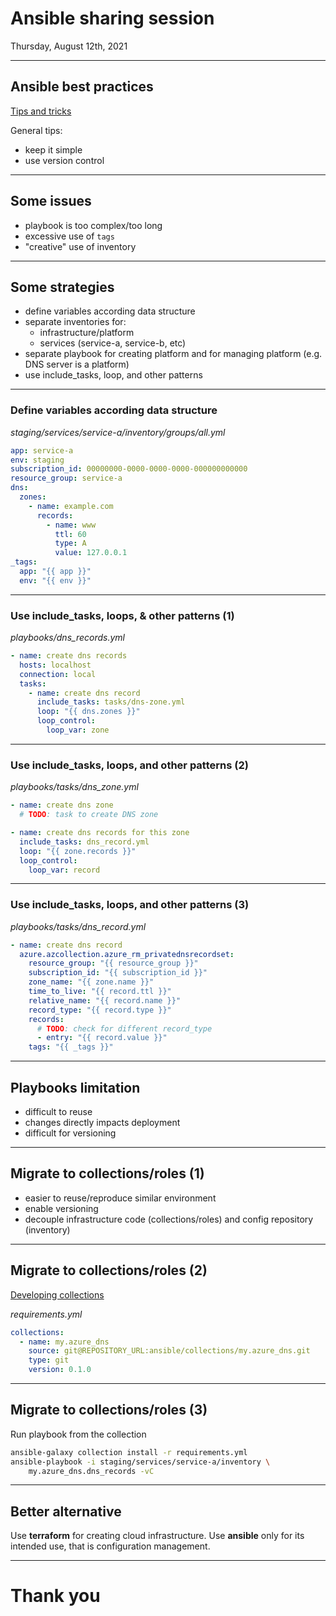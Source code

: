 # Ansible sharing session

Thursday, August 12th, 2021

---
## Ansible best practices

[Tips and tricks](https://docs.ansible.com/ansible/latest/user_guide/playbooks_best_practices.html)

General tips:
- keep it simple
- use version control

---
## Some issues

- playbook is too complex/too long
- excessive use of `tags`
- "creative" use of inventory
 
---
## Some strategies

- define variables according data structure
- separate inventories for:
  - infrastructure/platform
  - services (service-a, service-b, etc)
- separate playbook for creating platform and for managing platform (e.g. DNS server is a platform)
- use include_tasks, loop, and other patterns

---
### Define variables according data structure

*staging/services/service-a/inventory/groups/all.yml*

```yaml
app: service-a
env: staging
subscription_id: 00000000-0000-0000-0000-000000000000
resource_group: service-a
dns:
  zones:
    - name: example.com
      records:
        - name: www
          ttl: 60
          type: A
          value: 127.0.0.1
_tags:
  app: "{{ app }}"
  env: "{{ env }}"
```

---
### Use include_tasks, loops, & other patterns (1)

*playbooks/dns_records.yml*

```yaml
- name: create dns records
  hosts: localhost
  connection: local
  tasks:
    - name: create dns record
      include_tasks: tasks/dns-zone.yml
      loop: "{{ dns.zones }}"
      loop_control:
        loop_var: zone
```

---
### Use include_tasks, loops, and other patterns (2)

*playbooks/tasks/dns_zone.yml*

```yaml
- name: create dns zone
  # TODO: task to create DNS zone

- name: create dns records for this zone
  include_tasks: dns_record.yml
  loop: "{{ zone.records }}"
  loop_control:
    loop_var: record
```

---
### Use include_tasks, loops, and other patterns (3)

*playbooks/tasks/dns_record.yml*

```yaml
- name: create dns record
  azure.azcollection.azure_rm_privatednsrecordset:
    resource_group: "{{ resource_group }}"
    subscription_id: "{{ subscription_id }}"
    zone_name: "{{ zone.name }}"
    time_to_live: "{{ record.ttl }}"
    relative_name: "{{ record.name }}"
    record_type: "{{ record.type }}"
    records:
      # TODO: check for different record_type
      - entry: "{{ record.value }}"
    tags: "{{ _tags }}"
```

---
## Playbooks limitation

- difficult to reuse
- changes directly impacts deployment
- difficult for versioning

---
## Migrate to collections/roles (1)

- easier to reuse/reproduce similar environment
- enable versioning
- decouple infrastructure code (collections/roles) and config repository (inventory)

---
## Migrate to collections/roles (2)

[Developing collections](https://docs.ansible.com/ansible/latest/dev_guide/developing_collections.html)

*requirements.yml*

```yaml
collections:
  - name: my.azure_dns
    source: git@REPOSITORY_URL:ansible/collections/my.azure_dns.git
    type: git
    version: 0.1.0
```

---
## Migrate to collections/roles (3)

Run playbook from the collection

```sh
ansible-galaxy collection install -r requirements.yml
ansible-playbook -i staging/services/service-a/inventory \
    my.azure_dns.dns_records -vC
```

---
## Better alternative

Use **terraform** for creating cloud infrastructure. Use **ansible** only for its intended use, that is configuration management.

---
# Thank you
